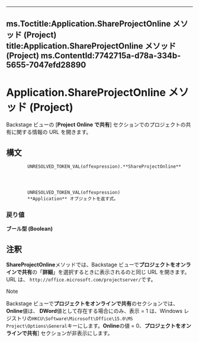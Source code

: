

---
ms.Toctitle:Application.ShareProjectOnline メソッド (Project)
title:Application.ShareProjectOnline メソッド (Project)
ms.ContentId:7742715a-d78a-334b-5655-7047efd28890
---
# Application.ShareProjectOnline メソッド (Project)




Backstage ビューの [**Project Online で共有**] セクションでのプロジェクトの共有に関する情報の URL を開きます。

## 構文

            UNRESOLVED_TOKEN_VAL(offexpression).**ShareProjectOnline**




            UNRESOLVED_TOKEN_VAL(offexpression)
            **Application** オブジェクトを返す式。

### 戻り値
**ブール型 (Boolean)**





## 注釈
**ShareProjectOnline**メソッドでは、Backstage ビューで**プロジェクトをオンラインで共有**の「**詳細**」を選択するときに表示されるのと同じ URL を開きます。URL は、 `http://office.microsoft.com/projectserver/`です。

>[!NOTE]
>Backstage ビューで**プロジェクトをオンラインで共有**のセクションでは、 **Online**値は、 **DWord**値として存在する場合にのみ、表示 = 1 は、Windows レジストリの`HKCU\Software\Microsoft\Office\15.0\MS Project\Options\General`キーにします。**Online**の値 = 0、**プロジェクトをオンラインで共有**] セクションが非表示にします。






